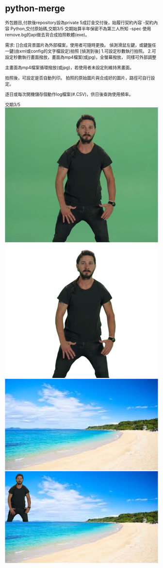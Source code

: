 # python-merge
外包題目,付款後repository設為private
5成訂金交付後，始履行契約內容
-契約內容
Python,交付原始碼,交期3/5
交期始算半年保密不為第三人所知
-spec
使用remove.bg的api做去背合成拍照軟體(exe)。

需求:
\[]合成背景圖片為外部檔案，使用者可隨時更換。
偵測滑鼠左鍵，或鍵盤任一鍵(由xml或config的文字檔設定)拍照
[偵測到後]
1.可設定秒數執行拍照。
2.可設定秒數執行畫面撥放，畫面為mp4檔案(或jpg)，全螢幕撥放，
同樣可外部調整

主畫面為mp4檔案循環撥放(或jpg)，若使用者未設定則維持黑畫面。

拍照後，可設定是否自動列印。
拍照的原始圖片與合成好的圖片，路徑可自行設定。

逐日或每次開機儲存個動作log檔案(#.CSV)，供日後查詢使用頻率。


交期3/5
![image](https://github.com/EdiqC/python-merge/blob/master/img/origin/file.jpg)
![image](https://github.com/EdiqC/python-merge/blob/master/1.merge/img.png)
![image](https://github.com/EdiqC/python-merge/blob/master/1.merge/back_img.jpg)
![image](https://github.com/EdiqC/python-merge/blob/master/1.merge/result.png)
